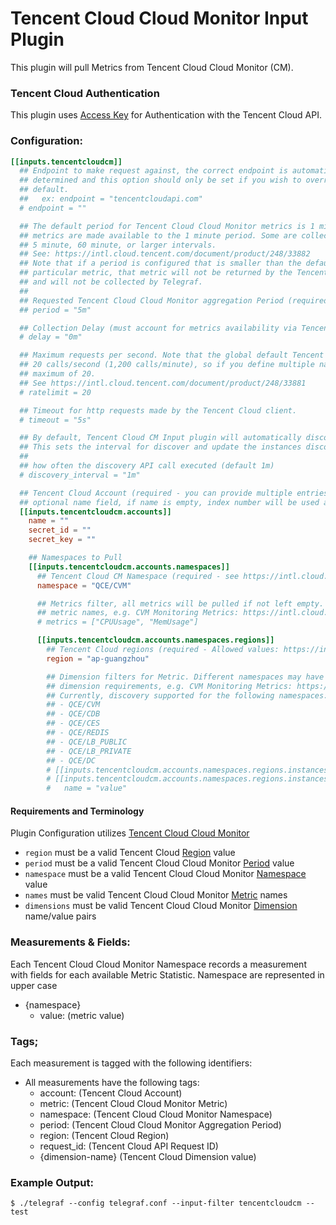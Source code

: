 # Tencent Cloud Cloud Monitor Input Plugin

This plugin will pull Metrics from Tencent Cloud Cloud Monitor (CM).

### Tencent Cloud Authentication

This plugin uses [Access Key](https://intl.cloud.tencent.com/document/product/598/34228) for Authentication with the Tencent Cloud API.

### Configuration:

```toml
[[inputs.tencentcloudcm]]
  ## Endpoint to make request against, the correct endpoint is automatically
  ## determined and this option should only be set if you wish to override the
  ## default.
  ##   ex: endpoint = "tencentcloudapi.com"
  # endpoint = ""

  ## The default period for Tencent Cloud Cloud Monitor metrics is 1 minute (60s). However not all
  ## metrics are made available to the 1 minute period. Some are collected at
  ## 5 minute, 60 minute, or larger intervals.
  ## See: https://intl.cloud.tencent.com/document/product/248/33882
  ## Note that if a period is configured that is smaller than the default for a
  ## particular metric, that metric will not be returned by the Tencent Cloud API
  ## and will not be collected by Telegraf.
  ##
  ## Requested Tencent Cloud Cloud Monitor aggregation Period (required - must be a multiple of 60s)
  ## period = "5m"

  ## Collection Delay (must account for metrics availability via Tencent Cloud API)
  # delay = "0m"

  ## Maximum requests per second. Note that the global default Tencent Cloud API rate limit is
  ## 20 calls/second (1,200 calls/minute), so if you define multiple namespaces, these should add up to a
  ## maximum of 20.
  ## See https://intl.cloud.tencent.com/document/product/248/33881
  # ratelimit = 20

  ## Timeout for http requests made by the Tencent Cloud client.
  # timeout = "5s"

  ## By default, Tencent Cloud CM Input plugin will automatically discover instances in specified regions
  ## This sets the interval for discover and update the instances discovered.
  ##
  ## how often the discovery API call executed (default 1m)
  # discovery_interval = "1m"

  ## Tencent Cloud Account (required - you can provide multiple entries and distinguish them using
  ## optional name field, if name is empty, index number will be used as default)
  [[inputs.tencentcloudcm.accounts]]
    name = ""
    secret_id = ""
    secret_key = ""

    ## Namespaces to Pull
    [[inputs.tencentcloudcm.accounts.namespaces]]
      ## Tencent Cloud CM Namespace (required - see https://intl.cloud.tencent.com/document/product/248/34716#namespace)
      namespace = "QCE/CVM"

      ## Metrics filter, all metrics will be pulled if not left empty. Different namespaces may have different
      ## metric names, e.g. CVM Monitoring Metrics: https://intl.cloud.tencent.com/document/product/248/6843
      # metrics = ["CPUUsage", "MemUsage"]

      [[inputs.tencentcloudcm.accounts.namespaces.regions]]
        ## Tencent Cloud regions (required - Allowed values: https://intl.cloud.tencent.com/document/api/248/33876)
        region = "ap-guangzhou"

        ## Dimension filters for Metric. Different namespaces may have different
        ## dimension requirements, e.g. CVM Monitoring Metrics: https://intl.cloud.tencent.com/document/product/248/6843It must be specified if the namespace does not support instance auto discovery
        ## Currently, discovery supported for the following namespaces:
        ## - QCE/CVM
        ## - QCE/CDB
        ## - QCE/CES
        ## - QCE/REDIS
        ## - QCE/LB_PUBLIC
        ## - QCE/LB_PRIVATE
        ## - QCE/DC
        # [[inputs.tencentcloudcm.accounts.namespaces.regions.instances]]
        # [[inputs.tencentcloudcm.accounts.namespaces.regions.instances.dimensions]]
        #   name = "value"
```

#### Requirements and Terminology

Plugin Configuration utilizes [Tencent Cloud Cloud Monitor](https://intl.cloud.tencent.com/document/product/248/32799)

- `region` must be a valid Tencent Cloud [Region](https://intl.cloud.tencent.com/document/api/248/33876) value
- `period` must be a valid Tencent Cloud Cloud Monitor [Period](https://intl.cloud.tencent.com/document/product/248/33882) value
- `namespace` must be a valid Tencent Cloud Cloud Monitor [Namespace](https://intl.cloud.tencent.com/document/product/248/34716#namespace) value
- `names` must be valid Tencent Cloud Cloud Monitor [Metric](https://intl.cloud.tencent.com/document/product/248/34716#metric) names
- `dimensions` must be valid Tencent Cloud Cloud Monitor [Dimension](https://intl.cloud.tencent.com/document/product/248/34716#dimension) name/value pairs

### Measurements & Fields:

Each Tencent Cloud Cloud Monitor Namespace records a measurement with fields for each available Metric Statistic.
Namespace are represented in upper case

- {namespace}
  - value: (metric value)

### Tags;

Each measurement is tagged with the following identifiers:

- All measurements have the following tags:
  - account:          (Tencent Cloud Account)
  - metric:           (Tencent Cloud Cloud Monitor Metric)
  - namespace:        (Tencent Cloud Cloud Monitor Namespace)
  - period:           (Tencent Cloud Cloud Monitor Aggregation Period)
  - region:           (Tencent Cloud Region)
  - request_id:       (Tencent Cloud API Request ID)
  - {dimension-name}  (Tencent Cloud Dimension value)

### Example Output:

```
$ ./telegraf --config telegraf.conf --input-filter tencentcloudcm --test
```
